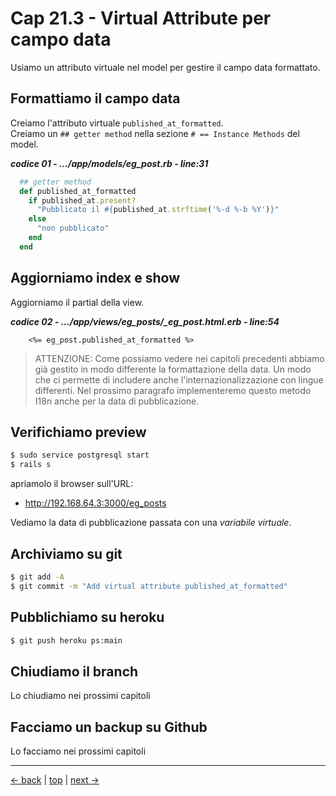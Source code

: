 # <a name="top"></a> Cap 21.3 - Virtual Attribute per campo data

Usiamo un attributo virtuale nel model per gestire il campo data formattato.



## Formattiamo il campo data

Creiamo l'attributo virtuale `published_at_formatted`.<br/>
Creiamo un `## getter method` nella sezione `# == Instance Methods` del model.

***codice 01 - .../app/models/eg_post.rb - line:31***

```ruby
  ## getter method
  def published_at_formatted 
    if published_at.present?
      "Pubblicato il #{published_at.strftime('%-d %-b %Y')}"
    else
      "non pubblicato"
    end
  end
```



## Aggiorniamo index e show

Aggiorniamo il partial della view.

***codice 02 - .../app/views/eg_posts/_eg_post.html.erb - line:54***

```html+erb
    <%= eg_post.published_at_formatted %>
```

> ATTENZIONE: Come possiamo vedere nei capitoli precedenti abbiamo già gestito in modo differente la formattazione della data. Un modo che ci permette di includere anche l'internazionalizzazione con lingue differenti. Nel prossimo paragrafo implementeremo questo metodo I18n anche per la data di pubblicazione.



## Verifichiamo preview

```bash
$ sudo service postgresql start
$ rails s
```

apriamolo il browser sull'URL:

- http://192.168.64.3:3000/eg_posts

Vediamo la data di pubblicazione passata con una *variabile virtuale*.



## Archiviamo su git

```bash
$ git add -A
$ git commit -m "Add virtual attribute published_at_formatted"
```



## Pubblichiamo su heroku

```bash
$ git push heroku ps:main
```



## Chiudiamo il branch

Lo chiudiamo nei prossimi capitoli



## Facciamo un backup su Github

Lo facciamo nei prossimi capitoli



---

[<- back](https://github.com/flaviobordonidev/leanpubabrandnewcms/blob/master/01-base/21-eg_posts_published/02_00-publish-form-submit-it.md)
 | [top](#top) |
[next ->](https://github.com/flaviobordonidev/leanpubabrandnewcms/blob/master/01-base/21-eg_posts_published/04_00-published_at_i18n-it.md)
